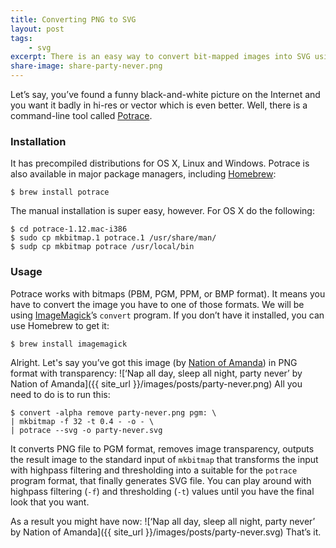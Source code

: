 ```yaml
---
title: Converting PNG to SVG
layout: post
tags:
    - svg
excerpt: There is an easy way to convert bit-mapped images into SVG using command-line tool called Potrace.
share-image: share-party-never.png
---
```


Let’s say, you’ve found a funny black-and-white picture on the Internet and you want it badly in hi-res or vector which is even better. Well, there is a command-line tool called [Potrace](http://potrace.sourceforge.net).

### Installation

It has precompiled distributions for OS X, Linux and Windows. Potrace is also available in major package managers, including [Homebrew](http://brew.sh/):

~~~
$ brew install potrace
~~~

The manual installation is super easy, however. For OS X do the following:

~~~
$ cd potrace-1.12.mac-i386
$ sudo cp mkbitmap.1 potrace.1 /usr/share/man/
$ sudp cp mkbitmap potrace /usr/local/bin
~~~

### Usage

Potrace works with bitmaps (PBM, PGM, PPM, or BMP format). It means you have to convert the image you have to one of those formats. We will be using [ImageMagick](http://www.imagemagick.org)’s `convert` program. If you don’t have it installed, you can use Homebrew to get it:

~~~
$ brew install imagemagick
~~~

Alright. Let's say you’ve got this image (by [Nation of Amanda](http://nationofamanda.tumblr.com/)) in PNG format with transparency:
![‘Nap all day, sleep all night, party never’ by Nation of Amanda]({{ site_url }}/images/posts/party-never.png)
All you need to do is to run this:

~~~
$ convert -alpha remove party-never.png pgm: \
| mkbitmap -f 32 -t 0.4 - -o - \
| potrace --svg -o party-never.svg
~~~

It converts PNG file to PGM format, removes image transparency, outputs the result image to the standard input of `mkbitmap` that transforms the input with highpass filtering and thresholding into a suitable for the `potrace` program format, that finally generates SVG file. You can play around with highpass filtering (`-f`) and thresholding (`-t`) values until you have the final look that you want.

As a result you might have now:
![‘Nap all day, sleep all night, party never’ by Nation of Amanda]({{ site_url }}/images/posts/party-never.svg)
That’s it.

